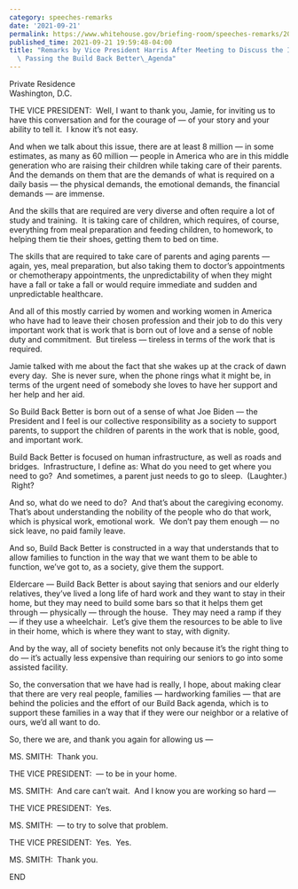```yaml
---
category: speeches-remarks
date: '2021-09-21'
permalink: https://www.whitehouse.gov/briefing-room/speeches-remarks/2021/09/21/remarks-by-vice-president-harris-after-meeting-to-discuss-the-importance-of-passing-the-build-back-better-agenda/
published_time: 2021-09-21 19:59:48-04:00
title: "Remarks by Vice President Harris After Meeting to Discuss the Importance of\
  \ Passing the Build Back Better\_Agenda"
---
```

 
Private Residence  
Washington, D.C.

THE VICE PRESIDENT:  Well, I want to thank you, Jamie, for inviting us
to have this conversation and for the courage of — of your story and
your ability to tell it.  I know it’s not easy. 

And when we talk about this issue, there are at least 8 million — in
some estimates, as many as 60 million — people in America who are in
this middle generation who are raising their children while taking care
of their parents.  And the demands on them that are the demands of what
is required on a daily basis — the physical demands, the emotional
demands, the financial demands — are immense. 

And the skills that are required are very diverse and often require a
lot of study and training.  It is taking care of children, which
requires, of course, everything from meal preparation and feeding
children, to homework, to helping them tie their shoes, getting them to
bed on time. 

The skills that are required to take care of parents and aging parents —
again, yes, meal preparation, but also taking them to doctor’s
appointments or chemotherapy appointments, the unpredictability of when
they might have a fall or take a fall or would require immediate and
sudden and unpredictable healthcare. 

And all of this mostly carried by women and working women in America who
have had to leave their chosen profession and their job to do this very
important work that is work that is born out of love and a sense of
noble duty and commitment.  But tireless — tireless in terms of the work
that is required. 

Jamie talked with me about the fact that she wakes up at the crack of
dawn every day.  She is never sure, when the phone rings what it might
be, in terms of the urgent need of somebody she loves to have her
support and her help and her aid. 

So Build Back Better is born out of a sense of what Joe Biden — the
President and I feel is our collective responsibility as a society to
support parents, to support the children of parents in the work that is
noble, good, and important work. 

Build Back Better is focused on human infrastructure, as well as roads
and bridges.  Infrastructure, I define as: What do you need to get where
you need to go?  And sometimes, a parent just needs to go to sleep. 
(Laughter.)  Right? 

And so, what do we need to do?  And that’s about the caregiving
economy.  That’s about understanding the nobility of the people who do
that work, which is physical work, emotional work.  We don’t pay them
enough — no sick leave, no paid family leave. 

And so, Build Back Better is constructed in a way that understands that
to allow families to function in the way that we want them to be able to
function, we’ve got to, as a society, give them the support.

Eldercare — Build Back Better is about saying that seniors and our
elderly relatives, they’ve lived a long life of hard work and they want
to stay in their home, but they may need to build some bars so that it
helps them get through — physically — through the house.  They may need
a ramp if they — if they use a wheelchair.  Let’s give them the
resources to be able to live in their home, which is where they want to
stay, with dignity.

And by the way, all of society benefits not only because it’s the right
thing to do — it’s actually less expensive than requiring our seniors to
go into some assisted facility. 

So, the conversation that we have had is really, I hope, about making
clear that there are very real people, families — hardworking families —
that are behind the policies and the effort of our Build Back agenda,
which is to support these families in a way that if they were our
neighbor or a relative of ours, we’d all want to do. 

So, there we are, and thank you again for allowing us —

MS. SMITH:  Thank you.

THE VICE PRESIDENT:  — to be in your home.

MS. SMITH:  And care can’t wait.  And I know you are working so hard —

THE VICE PRESIDENT:  Yes.

MS. SMITH:  — to try to solve that problem.

THE VICE PRESIDENT:  Yes.  Yes.

MS. SMITH:  Thank you.                

END

